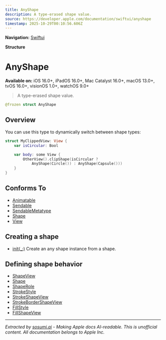 ```yaml
---
title: AnyShape
description: A type-erased shape value.
source: https://developer.apple.com/documentation/swiftui/anyshape
timestamp: 2025-10-29T00:10:56.606Z
---
```


**Navigation:** [Swiftui](/documentation/swiftui)

**Structure**

# AnyShape

**Available on:** iOS 16.0+, iPadOS 16.0+, Mac Catalyst 16.0+, macOS 13.0+, tvOS 16.0+, visionOS 1.0+, watchOS 9.0+

> A type-erased shape value.

```swift
@frozen struct AnyShape
```

## Overview

You can use this type to dynamically switch between shape types:

```swift
struct MyClippedView: View {
    var isCircular: Bool

    var body: some View {
        OtherView().clipShape(isCircular ?
            AnyShape(Circle()) : AnyShape(Capsule()))
    }
}
```

## Conforms To

- [Animatable](/documentation/swiftui/animatable)
- [Sendable](/documentation/Swift/Sendable)
- [SendableMetatype](/documentation/Swift/SendableMetatype)
- [Shape](/documentation/swiftui/shape)
- [View](/documentation/swiftui/view)

## Creating a shape

- [init(_:)](/documentation/swiftui/anyshape/init(_:)) Create an any shape instance from a shape.

## Defining shape behavior

- [ShapeView](/documentation/swiftui/shapeview)
- [Shape](/documentation/swiftui/shape)
- [ShapeRole](/documentation/swiftui/shaperole)
- [StrokeStyle](/documentation/swiftui/strokestyle)
- [StrokeShapeView](/documentation/swiftui/strokeshapeview)
- [StrokeBorderShapeView](/documentation/swiftui/strokebordershapeview)
- [FillStyle](/documentation/swiftui/fillstyle)
- [FillShapeView](/documentation/swiftui/fillshapeview)

---

*Extracted by [sosumi.ai](https://sosumi.ai) - Making Apple docs AI-readable.*
*This is unofficial content. All documentation belongs to Apple Inc.*
